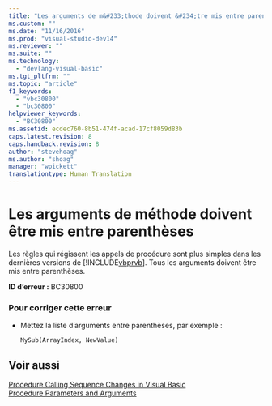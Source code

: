 ```yaml
---
title: "Les arguments de m&#233;thode doivent &#234;tre mis entre parenth&#232;ses | Microsoft Docs"
ms.custom: ""
ms.date: "11/16/2016"
ms.prod: "visual-studio-dev14"
ms.reviewer: ""
ms.suite: ""
ms.technology: 
  - "devlang-visual-basic"
ms.tgt_pltfrm: ""
ms.topic: "article"
f1_keywords: 
  - "vbc30800"
  - "bc30800"
helpviewer_keywords: 
  - "BC30800"
ms.assetid: ecdec760-8b51-474f-acad-17cf8059d83b
caps.latest.revision: 8
caps.handback.revision: 8
author: "stevehoag"
ms.author: "shoag"
manager: "wpickett"
translationtype: Human Translation
---
```

# Les arguments de m&#233;thode doivent &#234;tre mis entre parenth&#232;ses
Les règles qui régissent les appels de procédure sont plus simples dans les dernières versions de [!INCLUDE[vbprvb](../../csharp/programming-guide/concepts/linq/includes/vbprvb_md.md)]. Tous les arguments doivent être mis entre parenthèses.  
  
 **ID d’erreur :** BC30800  
  
### Pour corriger cette erreur  
  
-   Mettez la liste d’arguments entre parenthèses, par exemple :  
  
    ```  
    MySub(ArrayIndex, NewValue)  
    ```  
  
## Voir aussi  
 [Procedure Calling Sequence Changes in Visual Basic](http://msdn.microsoft.com/fr-fr/4ef1eea6-36cb-4b97-a31b-9ba65e46a9fd)   
 [Procedure Parameters and Arguments](../../visual-basic/programming-guide/language-features/procedures/procedure-parameters-and-arguments.md)